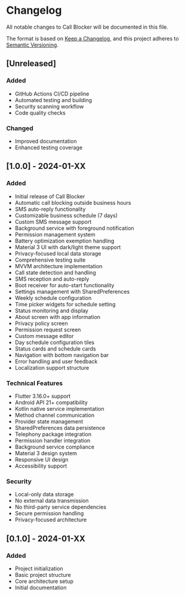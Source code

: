 # Changelog

All notable changes to Call Blocker will be documented in this file.

The format is based on [Keep a Changelog](https://keepachangelog.com/en/1.0.0/),
and this project adheres to [Semantic Versioning](https://semver.org/spec/v2.0.0.html).

## [Unreleased]

### Added
- GitHub Actions CI/CD pipeline
- Automated testing and building
- Security scanning workflow
- Code quality checks

### Changed
- Improved documentation
- Enhanced testing coverage

## [1.0.0] - 2024-01-XX

### Added
- Initial release of Call Blocker
- Automatic call blocking outside business hours
- SMS auto-reply functionality
- Customizable business schedule (7 days)
- Custom SMS message support
- Background service with foreground notification
- Permission management system
- Battery optimization exemption handling
- Material 3 UI with dark/light theme support
- Privacy-focused local data storage
- Comprehensive testing suite
- MVVM architecture implementation
- Call state detection and handling
- SMS reception and auto-reply
- Boot receiver for auto-start functionality
- Settings management with SharedPreferences
- Weekly schedule configuration
- Time picker widgets for schedule setting
- Status monitoring and display
- About screen with app information
- Privacy policy screen
- Permission request screen
- Custom message editor
- Day schedule configuration tiles
- Status cards and schedule cards
- Navigation with bottom navigation bar
- Error handling and user feedback
- Localization support structure

### Technical Features
- Flutter 3.16.0+ support
- Android API 21+ compatibility
- Kotlin native service implementation
- Method channel communication
- Provider state management
- SharedPreferences data persistence
- Telephony package integration
- Permission handler integration
- Background service compliance
- Material 3 design system
- Responsive UI design
- Accessibility support

### Security
- Local-only data storage
- No external data transmission
- No third-party service dependencies
- Secure permission handling
- Privacy-focused architecture

## [0.1.0] - 2024-01-XX

### Added
- Project initialization
- Basic project structure
- Core architecture setup
- Initial documentation
